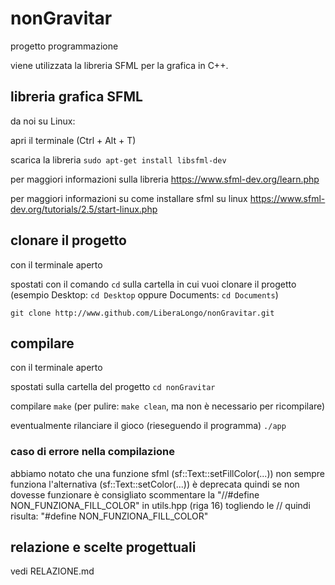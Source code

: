 # nonGravitar
progetto programmazione

viene utilizzata la libreria SFML per la grafica in C++.

## libreria grafica SFML

da noi su Linux:

apri il terminale
(Ctrl + Alt + T)

scarica la libreria
`sudo apt-get install libsfml-dev`

per maggiori informazioni sulla libreria
<https://www.sfml-dev.org/learn.php>

per maggiori informazioni su come installare sfml su linux
<https://www.sfml-dev.org/tutorials/2.5/start-linux.php>

## clonare il progetto

con il terminale aperto

spostati con il comando `cd` sulla cartella in cui vuoi clonare il progetto
(esempio Desktop: `cd Desktop` oppure Documents: `cd Documents`)

`git clone http://www.github.com/LiberaLongo/nonGravitar.git`

## compilare

con il terminale aperto

spostati sulla cartella del progetto
`cd nonGravitar`

compilare
`make`
(per pulire: `make clean`, ma non è necessario per ricompilare)

eventualmente rilanciare il gioco (rieseguendo il programma)
`./app`

### caso di errore nella compilazione

abbiamo notato che una funzione sfml
(sf::Text::setFillColor(...)) non sempre funziona
l'alternativa (sf::Text::setColor(...)) è deprecata
quindi se non dovesse funzionare è consigliato
scommentare la 
"//#define NON_FUNZIONA_FILL_COLOR"
in utils.hpp (riga 16)
togliendo le //
quindi risulta:
"#define NON_FUNZIONA_FILL_COLOR" 

## relazione e scelte progettuali
vedi RELAZIONE.md
